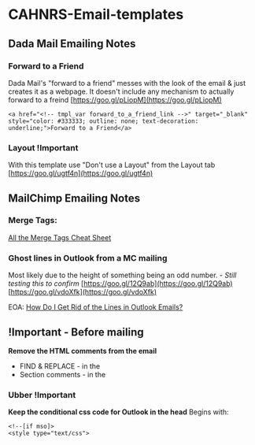 # CAHNRS-Email-templates
## Dada Mail Emailing Notes
### Forward to a Friend
Dada Mail's "forward to a friend" messes with the look of the email & just creates it as a webpage. It doesn't include any mechanism to actually forward to a freind 
[https://goo.gl/pLiopM](https://goo.gl/pLiopM)
```
<a href="<!-- tmpl_var forward_to_a_friend_link -->" target="_blank" style="color: #333333; outline: none; text-decoration: underline;">Forward to a Friend</a>
```

### Layout !Important
With this template use "Don't use a Layout" from the Layout tab 
[https://goo.gl/ugtf4n](https://goo.gl/ugtf4n)

## MailChimp Emailing Notes
### Merge Tags:
[All the Merge Tags Cheat Sheet](https://kb.mailchimp.com/merge-tags/all-the-merge-tags-cheat-sheet?_ga=2.31925310.1028200013.1519846782-46907737.1519846782) 

### Ghost lines in Outlook from a MC mailing
Most likely due to the height of something being an odd number. - *Still testing this to confirm* 
[https://goo.gl/12Q9ab](https://goo.gl/12Q9ab) 
[https://goo.gl/vdoXfk](https://goo.gl/vdoXfk) 

EOA: [How Do I Get Rid of the Lines in Outlook Emails?](https://www.emailonacid.com/blog/article/email-development/how-do-i-get-rid-of-the-lines-in-outlook-emails/)


## !Important - Before mailing
**Remove the HTML comments from the email** 
- FIND & REPLACE - in the <head>
- Section comments - in the <body>

### Ubber !Important
**Keep the conditional css code for Outlook in the head** 
Begins with:
```
<!--[if mso]>
<style type="text/css"> 
```
